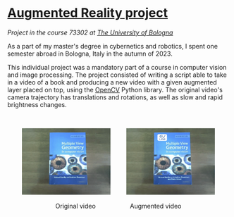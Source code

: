 # [Augmented Reality project](https://www.unibo.it/en/teaching/course-unit-catalogue/course-unit/2023/467993)
*Project in the course 73302 at [The University of Bologna](https://www.unibo.it/en/)*

As a part of my master's degree in cybernetics and robotics, I spent one semester abroad in Bologna, Italy in the autumn of 2023.

This individual project was a mandatory part of a course in computer vision and image processing. The project consisted of writing a script able to take in a video of a book and producing a new video with a given augmented layer placed on top, using the [OpenCV](https://opencv.org/) Python library. The original video's camera trajectory has translations and rotations, as well as slow and rapid brightness changes.

<br>

<p align="center">
  <img alt="Original video" src="imgs/ReferenceFrame.png" width="40%">
&nbsp; &nbsp; &nbsp; &nbsp;
  <img alt="Augmented video" src="imgs/ReferenceFrameWithAugmentedLayer.png" width="40%">
</p>

<p align="center">
  Original video         &emsp;&emsp;&emsp;&emsp;&emsp;         Augmented video
</p>

